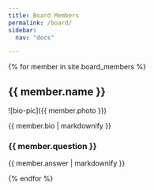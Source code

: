 ```yaml
---
title: Board Members
permalink: /board/
sidebar:
  nav: "docs"

---
```


{% for member in site.board_members %}
  <h2>{{ member.name }} </h2> 
  ![bio-pic]({{ member.photo }})
  <p>{{ member.bio | markdownify }}</p>
  <h3>{{ member.question }}</h3>
  <p>{{ member.answer | markdownify }}</p>
{% endfor %}
